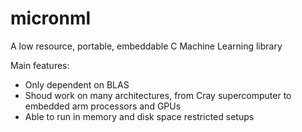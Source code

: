 # micronml
A low resource, portable, embeddable C Machine Learning library

Main features:
* Only dependent on BLAS
* Shoud work on many architectures, from Cray supercomputer to embedded arm processors and GPUs
* Able to run in memory and disk space restricted setups

